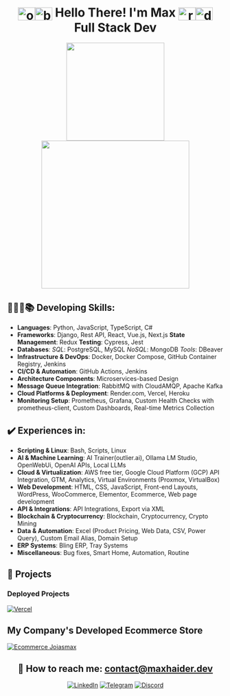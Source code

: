 <div align="center">

# <img align="center" alt="obiWanFace" height="30" width="40" src="https://emojis.slackmojis.com/emojis/images/1645030248/53068/obi_wan.png?1645030248"><img align="center" alt="blueLightsaber" height="30" width="40" src="https://emojis.slackmojis.com/emojis/images/1643514347/3217/bluelightsaber.png?1643514347"> Hello There! I'm Max <img align="center" alt="redLightsaber" height="30" width="40" src="https://emojis.slackmojis.com/emojis/images/1643514354/3290/evillightsaber.png?1643514354"><img align="center" alt="darthVaderFace" height="30" width="40" src="https://emojis.slackmojis.com/emojis/images/1643514056/131/darth_vader.png?1643514056"> Full Stack Dev

<a href="https://github.com/maxh33"></a>
<img height="228" src="https://github-readme-stats.vercel.app/api?username=maxh33&count_private=true&show_icons=true&theme=apprentice&show=prs_merged,prs_merged_percentage"/>
<img height="344" src="https://github-readme-stats.vercel.app/api/top-langs/?username=maxh33&size_weight=1&count_weight=0&theme=apprentice&langs_count=7&hide=html,CSS,scss&layout=donut"/>
</div>

<div>

## 👩🏽‍💻📚 Developing Skills:

- **Languages**: Python, JavaScript, TypeScript, C#
- **Frameworks**: Django, Rest API, React, Vue.js, Next.js **State Management**: Redux **Testing**: Cypress, Jest
- **Databases**: *SQL*: PostgreSQL, MySQL *NoSQL*: MongoDB *Tools*: DBeaver
- **Infrastructure & DevOps**: Docker, Docker Compose, GitHub Container Registry, Jenkins
- **CI/CD & Automation**: GitHub Actions, Jenkins
- **Architecture Components**: Microservices-based Design
- **Message Queue Integration**: RabbitMQ with CloudAMQP, Apache Kafka
- **Cloud Platforms & Deployment**: Render.com, Vercel, Heroku
- **Monitoring Setup**: Prometheus, Grafana, Custom Health Checks with prometheus-client, Custom Dashboards, Real-time Metrics Collection

## ✔️ Experiences in:

- **Scripting & Linux**: Bash, Scripts, Linux
- **AI & Machine Learning**: AI Trainer(outlier.ai), Ollama LM Studio, OpenWebUi, OpenAI APIs, Local LLMs
- **Cloud & Virtualization**: AWS free tier, Google Cloud Platform (GCP) API Integration, GTM, Analytics, Virtual Environments (Proxmox, VirtualBox)
- **Web Development**: HTML, CSS, JavaScript, Front-end Layouts, WordPress, WooCommerce, Elementor, Ecommerce, Web page development
- **API & Integrations**: API Integrations, Export via XML
- **Blockchain & Cryptocurrency**: Blockchain, Cryptocurrency, Crypto Mining
- **Data & Automation**: Excel (Product Pricing, Web Data, CSV, Power Query), Custom Email Alias, Domain Setup
- **ERP Systems**: Bling ERP, Tray Systems
- **Miscellaneous**: Bug fixes, Smart Home, Automation, Routine



</div>

<div>

## 🚀 Projects

### Deployed Projects

[![Vercel](https://img.shields.io/badge/Vercel-000000?style=for-the-badge&logo=vercel&logoColor=white)](https://vercel.com/maxh33)

## My Company's Developed Ecommerce Store  

[![Ecommerce Joiasmax](https://img.shields.io/badge/website-000000?style=for-the-badge&logo=About.me&logoColor=white)](https://www.joiasmax.com.br/)
</div>

<div align="center">

## 📧 How to reach me: contact@maxhaider.dev

[![LinkedIn](https://img.shields.io/badge/LinkedIn-0077B5?style=for-the-badge&logo=linkedin&logoColor=white)](https://www.linkedin.com/in/maxhaider/)
[![Telegram](https://img.shields.io/badge/Telegram-2CA5E0?style=for-the-badge&logo=telegram&logoColor=white)](https://t.me/maxhdev)
[![Discord](https://img.shields.io/badge/Discord-7289DA?style=for-the-badge&logo=discord&logoColor=white)](https://discord.gg/SJ9sKTmMjR)

</div>
